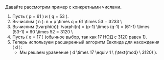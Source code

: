 Давайте рассмотрим пример с конкретными числами.

1. Пусть \( p = 61 \) и \( q = 53 \).
2. Вычислим \( n \):
 n = p \times q = 61 \times 53 = 3233 \
3. Вычислим \(\varphi(n)\):
 \varphi(n) = (p-1) \times (q-1) = (61-1) \times (53-1) = 60 \times 52 = 3120 \
4. Пусть \( e = 17 \) (обычное выбор, так как 17 НОД с 3120 равен 1).
5. Теперь используем расширенный алгоритм Евклида для нахождения \( d \):
   - Мы решаем уравнение \( d \times 17 \equiv 1 \ (\text{mod} \ 3120) \).
